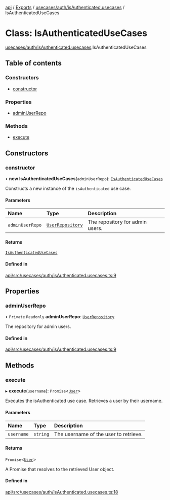 [api](../README.md) / [Exports](../modules.md) / [usecases/auth/isAuthenticated.usecases](../modules/usecases_auth_isAuthenticated_usecases.md) / IsAuthenticatedUseCases

# Class: IsAuthenticatedUseCases

[usecases/auth/isAuthenticated.usecases](../modules/usecases_auth_isAuthenticated_usecases.md).IsAuthenticatedUseCases

## Table of contents

### Constructors

- [constructor](usecases_auth_isAuthenticated_usecases.IsAuthenticatedUseCases.md#constructor)

### Properties

- [adminUserRepo](usecases_auth_isAuthenticated_usecases.IsAuthenticatedUseCases.md#adminuserrepo)

### Methods

- [execute](usecases_auth_isAuthenticated_usecases.IsAuthenticatedUseCases.md#execute)

## Constructors

### constructor

• **new IsAuthenticatedUseCases**(`adminUserRepo`): [`IsAuthenticatedUseCases`](usecases_auth_isAuthenticated_usecases.IsAuthenticatedUseCases.md)

Constructs a new instance of the `isAuthenticated` use case.

#### Parameters

| Name            | Type                                                                                             | Description                     |
| :-------------- | :----------------------------------------------------------------------------------------------- | :------------------------------ |
| `adminUserRepo` | [`UserRepository`](../interfaces/domain_repositories_userRepository_interface.UserRepository.md) | The repository for admin users. |

#### Returns

[`IsAuthenticatedUseCases`](usecases_auth_isAuthenticated_usecases.IsAuthenticatedUseCases.md)

#### Defined in

[api/src/usecases/auth/isAuthenticated.usecases.ts:9](https://github.com/No-Country/c16-58-t-typescript/blob/d2fd85f/api/src/usecases/auth/isAuthenticated.usecases.ts#L9)

## Properties

### adminUserRepo

• `Private` `Readonly` **adminUserRepo**: [`UserRepository`](../interfaces/domain_repositories_userRepository_interface.UserRepository.md)

The repository for admin users.

#### Defined in

[api/src/usecases/auth/isAuthenticated.usecases.ts:9](https://github.com/No-Country/c16-58-t-typescript/blob/d2fd85f/api/src/usecases/auth/isAuthenticated.usecases.ts#L9)

## Methods

### execute

▸ **execute**(`username`): `Promise`\<[`User`](domain_model_user.User.md)\>

Executes the isAuthenticated use case.
Retrieves a user by their username.

#### Parameters

| Name       | Type     | Description                           |
| :--------- | :------- | :------------------------------------ |
| `username` | `string` | The username of the user to retrieve. |

#### Returns

`Promise`\<[`User`](domain_model_user.User.md)\>

A Promise that resolves to the retrieved User object.

#### Defined in

[api/src/usecases/auth/isAuthenticated.usecases.ts:18](https://github.com/No-Country/c16-58-t-typescript/blob/d2fd85f/api/src/usecases/auth/isAuthenticated.usecases.ts#L18)
